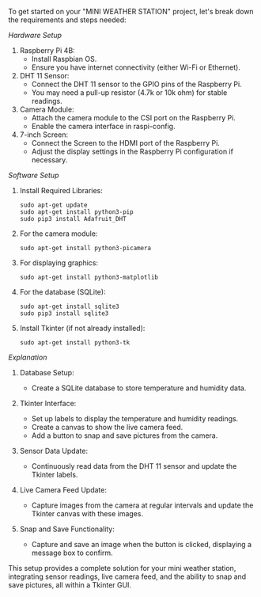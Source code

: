 To get started on your "MINI WEATHER STATION" project, let's break down the requirements and steps needed:

*Hardware Setup*

1. Raspberry Pi 4B:
   - Install Raspbian OS.
   - Ensure you have internet connectivity (either Wi-Fi or Ethernet).
2. DHT 11 Sensor:
   - Connect the DHT 11 sensor to the GPIO pins of the Raspberry Pi.
   - You may need a pull-up resistor (4.7k or 10k ohm) for stable readings.
3. Camera Module:
   - Attach the camera module to the CSI port on the Raspberry Pi.
   - Enable the camera interface in raspi-config.
4. 7-inch Screen:
   - Connect the Screen to the HDMI port of the Raspberry Pi.
   - Adjust the display settings in the Raspberry Pi configuration if necessary.

*Software Setup*
1. Install Required Libraries:
   ```
   sudo apt-get update
   sudo apt-get install python3-pip
   sudo pip3 install Adafruit_DHT
   ```
2. For the camera module:
   ```
   sudo apt-get install python3-picamera
   ```
3. For displaying graphics:
   ```
   sudo apt-get install python3-matplotlib
   ```
4. For the database (SQLite):
   ```
   sudo apt-get install sqlite3
   sudo pip3 install sqlite3
   ```
5. Install Tkinter (if not already installed):
   ```
   sudo apt-get install python3-tk
   ```
*Explanation*

1. Database Setup:
   * Create a SQLite database to store temperature and humidity data.

2. Tkinter Interface:
   * Set up labels to display the temperature and humidity readings.
   * Create a canvas to show the live camera feed.
   * Add a button to snap and save pictures from the camera.

3. Sensor Data Update:
   * Continuously read data from the DHT 11 sensor and update the Tkinter labels.

4. Live Camera Feed Update:
   * Capture images from the camera at regular intervals and update the Tkinter canvas with these images.

5. Snap and Save Functionality:
   * Capture and save an image when the button is clicked, displaying a message box to confirm.

This setup provides a complete solution for your mini weather station, integrating sensor readings, live camera feed, and the ability to snap and save pictures, all within a Tkinter GUI.

